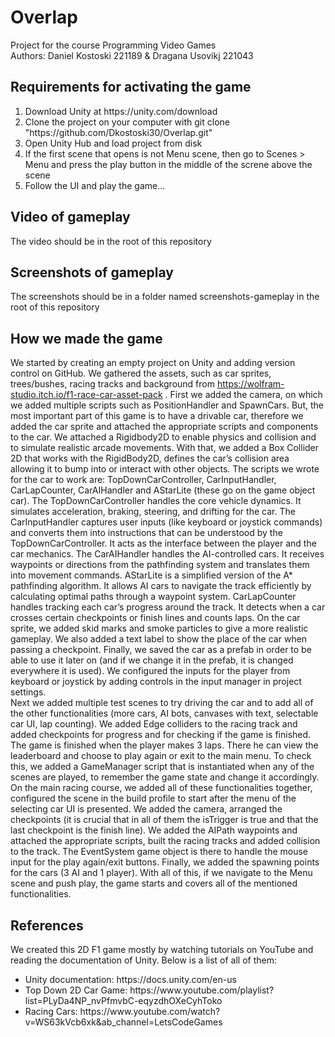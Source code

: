 # Overlap
Project for the course Programming Video Games </br>
Authors: Daniel Kostoski 221189 & Dragana Usovikj 221043

## Requirements for activating the game
<ol>
  <li>Download Unity at https://unity.com/download</li>
  <li>Clone the project on your computer with git clone "https://github.com/Dkostoski30/Overlap.git"</li>
  <li>Open Unity Hub and load project from disk</li>
  <li>If the first scene that opens is not Menu scene, then go to Scenes > Menu and press the play button in the middle of the screne above the scene</li>
  <li>Follow the UI and play the game...</li>
</ol>

## Video of gameplay
The video should be in the root of this repository

## Screenshots of gameplay
The screenshots should be in a folder named screenshots-gameplay in the root of this repository

## How we made the game
We started by creating an empty project on Unity and adding version control on GitHub. We gathered the assets, such as car sprites, trees/bushes, racing tracks and background from https://wolfram-studio.itch.io/f1-race-car-asset-pack . First we added the camera, on which we added multiple scripts such as PositionHandler and SpawnCars. But, the most important part of this game is to have a drivable car, therefore we added the car sprite and attached the appropriate scripts and components to the car. We attached a Rigidbody2D to enable physics and collision and to simulate realistic arcade movements. With that, we added a Box Collider 2D that works with the RigidBody2D, defines the car’s collision area allowing it to bump into or interact with other objects. The scripts we wrote for the car to work are: TopDownCarController, CarInputHandler, CarLapCounter, CarAIHandler and AStarLite (these go on the game object car). The TopDownCarController handles the core vehicle dynamics. It simulates acceleration, braking, steering, and drifting for the car. The CarInputHandler  captures user inputs (like keyboard or joystick commands) and converts them into instructions that can be understood by the TopDownCarController. It acts as the interface between the player and the car mechanics. The CarAIHandler handles the AI-controlled cars. It receives waypoints or directions from the pathfinding system and translates them into movement commands. AStarLite is a simplified version of the A* pathfinding algorithm. It allows AI cars to navigate the track efficiently by calculating optimal paths through a waypoint system. CarLapCounter handles tracking each car’s progress around the track. It detects when a car crosses certain checkpoints or finish lines and counts laps. On the car sprite, we added skid marks and smoke particles to give a more realistic gameplay. We also added a text label to show the place of the car when passing a checkpoint. Finally, we saved the car as a prefab in order to be able to use it later on (and if we change it in the prefab, it is changed everywhere it is used). We configured the inputs for the player from keyboard or joystick by adding controls in the input manager in project settings. <br>
Next we added multiple test scenes to try driving the car and to add all of the other functionalities (more cars, AI bots, canvases with text, selectable car UI, lap counting). We added Edge colliders to the racing track and added checkpoints for progress and for checking if the game is finished. The game is finished when the player makes 3 laps. There he can view the leaderboard and choose to play again or exit to the main menu. To check this, we added a GameManager script that is instantiated when any of the scenes are played, to remember the game state and change it accordingly. <br>
On the main racing course, we added all of these functionalities together, configured the scene in the build profile to start after the menu of the selecting car UI is presented. We added the camera, arranged the checkpoints (it is crucial that in all of them the isTrigger is true and that the last checkpoint is the finish line). We added the AIPath waypoints and attached the appropriate scripts, built the racing tracks and added collision to the track. The EventSystem game object is there to handle the mouse input for the play again/exit buttons. Finally, we added the spawning points for the cars (3 AI and 1 player). With all of this, if we navigate to the Menu scene and push play, the game starts and covers all of the mentioned functionalities.

## References
We created this 2D F1 game mostly by watching tutorials on YouTube and reading the documentation of Unity. Below is a list of all of them:
<ul>
  <li>Unity documentation: https://docs.unity.com/en-us</li>
  <li>Top Down 2D Car Game: https://www.youtube.com/playlist?list=PLyDa4NP_nvPfmvbC-eqyzdhOXeCyhToko</li>
  <li>Racing Cars: https://www.youtube.com/watch?v=WS63kVcb6xk&ab_channel=LetsCodeGames</li>
</ul>
